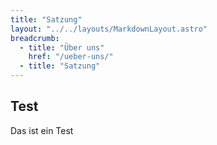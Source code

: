 ```yaml
---
title: "Satzung"
layout: "../../layouts/MarkdownLayout.astro"
breadcrumb:
  - title: "Über uns"
    href: "/ueber-uns/"
  - title: "Satzung"
---
```


## Test

Das ist ein Test
